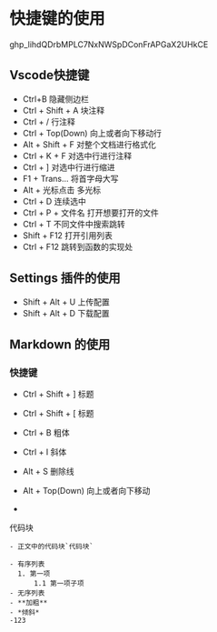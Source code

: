 # 快捷键的使用
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
## Vscode快捷键
- Ctrl+B 隐藏侧边栏
- Ctrl + Shift + A 块注释
- Ctrl + / 行注释
- Ctrl + Top(Down) 向上或者向下移动行
- Alt + Shift + F 对整个文档进行格式化
- Ctrl + K + F 对选中行进行注释
- Ctrl + ] 对选中行进行缩进
- F1 + Trans... 将首字母大写
- Alt + 光标点击  多光标
- Ctrl + D 连续选中
- Ctrl + P + 文件名  打开想要打开的文件
- Ctrl + T 不同文件中搜索跳转
- Shift + F12  打开引用列表
- Ctrl + F12  跳转到函数的实现处
## Settings 插件的使用
- Shift + Alt + U 上传配置
- Shift + Alt + D 下载配置
## Markdown 的使用
### 快捷键
- Ctrl + Shift + ]    标题
- Ctrl + Shift + [    标题
- Ctrl + B    粗体
- Ctrl + I    斜体
- Alt + S    删除线

- Alt + Top(Down) 向上或者向下移动

- ```
代码块
```
- 正文中的代码块`代码块`

- 有序列表
  1. 第一项
      1.1 第一项子项
- 无序列表
- **加粗**
- *倾斜*
-123




